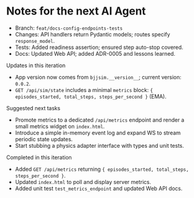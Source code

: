 # Notes for the next AI Agent

- Branch: `feat/docs-config-endpoints-tests`
- Changes: API handlers return Pydantic models; routes specify `response_model`.
- Tests: Added readiness assertion; ensured step auto-stop covered.
- Docs: Updated Web API; added ADR-0005 and lessons learned.

Updates in this iteration

- App version now comes from `bjjsim.__version__`; current version: `0.0.2`.
- `GET /api/sim/state` includes a minimal `metrics` block: `{ episodes_started, total_steps, steps_per_second }` (EMA).

Suggested next tasks

- Promote metrics to a dedicated `/api/metrics` endpoint and render a small metrics widget on `index.html`.
- Introduce a simple in-memory event log and expand WS to stream periodic state updates.
- Start stubbing a physics adapter interface with types and unit tests.

Completed in this iteration

- Added `GET /api/metrics` returning `{ episodes_started, total_steps, steps_per_second }`.
- Updated `index.html` to poll and display server metrics.
- Added unit test `test_metrics_endpoint` and updated Web API docs.
